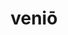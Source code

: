 ---
title: veniō
meaning: to come
ch: [seven, mt, mt5thru7, ss, ss4, 7r, nineteen, twentythree]
pos: verb
inf: venīre
secondppstem: ven
infend: īre
thirdpp: vēnī
fourthpp: ventūrus
conjugation: third
derivatives: intervention, convenient
six: y
---